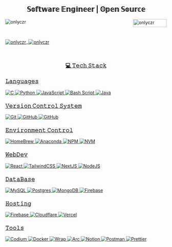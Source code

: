 <h2 align="center">𝕊𝕠𝕗𝕥𝕨𝕒𝕣𝕖 𝔼𝕟𝕘𝕚𝕟𝕖𝕖𝕣 | 𝕆𝕡𝕖𝕟 𝕊𝕠𝕦𝕣𝕔𝕖 </h2>

<p align="left"> <img src="https://komarev.com/ghpvc/?username=onlyczr&label=Profile%20views&color=0e75b6&style=flat" alt="onlyczr" />
<a href="https://www.buymeacoffee.com/onlyczr"> <img align="right" src="https://cdn.buymeacoffee.com/buttons/v2/default-yellow.png" height="25" width="105" alt="onlyczr" /></p>

 <br>

<p><img align="center" src="https://github-readme-stats.vercel.app/api?username=onlyczr&show_icons=true&locale=en" alt="onlyczr" />
&nbsp;<img align="center" src="https://github-readme-streak-stats.herokuapp.com/?user=onlyczr&" alt="onlyczr" /></p>

<br>

<h3 align="center"> 💻 𝚃𝚎𝚌𝚑 𝚂𝚝𝚊𝚌𝚔 </h3>
<h3 align="left"> 𝙻𝚊𝚗𝚐𝚞𝚊𝚐𝚎𝚜 </h3>

![C](https://img.shields.io/badge/c-%2300599C.svg?style=for-the-badge&logo=c&logoColor=white) ![Python](https://img.shields.io/badge/python-3670A0?style=for-the-badge&logo=python&logoColor=ffdd54) ![JavaScript](https://img.shields.io/badge/javascript-%23323330.svg?style=for-the-badge&logo=javascript&logoColor=%23F7DF1E)  ![Bash Script](https://img.shields.io/badge/bash_script-%23121011.svg?style=for-the-badge&logo=gnu-bash&logoColor=white) ![Java](https://img.shields.io/badge/java-%23ED8B00.svg?style=for-the-badge&logo=openjdk&logoColor=white)

<h3 align="left"> 𝚅𝚎𝚛𝚜𝚒𝚘𝚗 𝙲𝚘𝚗𝚝𝚛𝚘𝚕 𝚂𝚢𝚜𝚝𝚎𝚖 </h3>

![Git](https://img.shields.io/badge/git-%23F05033.svg?style=for-the-badge&logo=git&logoColor=white) ![GitHub](https://img.shields.io/badge/github-%23121011.svg?style=for-the-badge&logo=github&logoColor=white) ![GitHub](https://img.shields.io/badge/GitKraken-%2338B2AC.svg?style=for-the-badge&logo=gitkraken&logoColor=white) 

<h3 align="left"> 𝙴𝚗𝚟𝚒𝚛𝚘𝚗𝚖𝚎𝚗𝚝 𝙲𝚘𝚗𝚝𝚛𝚘𝚕 </h3>

![HomeBrew](https://img.shields.io/badge/HomeBrew-%23F7B93E.svg?style=for-the-badge&logo=homebrew&logoColor=black)
![Anaconda](https://img.shields.io/badge/Anaconda-%2344A833.svg?style=for-the-badge&logo=anaconda&logoColor=white)
![NPM](https://img.shields.io/badge/NPM-%23CB3837.svg?style=for-the-badge&logo=npm&logoColor=white)
![NVM](https://img.shields.io/badge/NVM-6DA55F.svg?style=for-the-badge&logo=nvm&logoColor=white)

<h3 align="left"> 𝚆𝚎𝚋𝙳𝚎𝚟 </h3> 

![React](https://img.shields.io/badge/react-%2320232a.svg?style=for-the-badge&logo=react&logoColor=%2361DAFB) ![TailwindCSS](https://img.shields.io/badge/tailwindcss-%2338B2AC.svg?style=for-the-badge&logo=tailwind-css&logoColor=white) ![NextJS](https://img.shields.io/badge/Next.JS-005571?style=for-the-badge&logo=next.js) ![NodeJS](https://img.shields.io/badge/node.js-6DA55F?style=for-the-badge&logo=node.js&logoColor=white)

<h3 align="left"> 𝙳𝚊𝚝𝚊𝙱𝚊𝚜𝚎 </h3> 

![MySQL](https://img.shields.io/badge/mysql-4479A1.svg?style=for-the-badge&logo=mysql&logoColor=white) ![Postgres](https://img.shields.io/badge/postgres-%23316192.svg?style=for-the-badge&logo=postgresql&logoColor=white) ![MongoDB](https://img.shields.io/badge/MongoDB-%234ea94b.svg?style=for-the-badge&logo=mongodb&logoColor=white) ![Firebase](https://img.shields.io/badge/firebase-a08021?style=for-the-badge&logo=firebase&logoColor=ffcd34) 

<h3 align="left"> 𝙷𝚘𝚜𝚝𝚒𝚗𝚐 </h3> 

![Firebase](https://img.shields.io/badge/firebase-%23039BE5.svg?style=for-the-badge&logo=firebase) ![Cloudflare](https://img.shields.io/badge/Cloudflare-F38020?style=for-the-badge&logo=Cloudflare&logoColor=white) ![Vercel](https://img.shields.io/badge/vercel-%23000000.svg?style=for-the-badge&logo=vercel&logoColor=white) 
 
<h3 align="left"> 𝚃𝚘𝚘𝚕𝚜 </h3>

![Codium](https://img.shields.io/badge/Codium-%230db7ed.svg?style=for-the-badge&logo=vscodium&logoColor=white) ![Docker](https://img.shields.io/badge/docker-%230db7ed.svg?style=for-the-badge&logo=docker&logoColor=white) ![Wrap](https://img.shields.io/badge/WRAP-%23316192.svg?style=for-the-badge&logo=warp&logoColor=white) ![Arc](https://img.shields.io/badge/ARC-%23000000.svg?style=for-the-badge&logo=arc&logoColor=pink) ![Notion](https://img.shields.io/badge/Notion-%23000000.svg?style=for-the-badge&logo=notion&logoColor=white) ![Postman](https://img.shields.io/badge/Postman-FF6C37?style=for-the-badge&logo=postman&logoColor=white) ![Prettier](https://img.shields.io/badge/prettier-%23F7B93E.svg?style=for-the-badge&logo=prettier&logoColor=black) 
